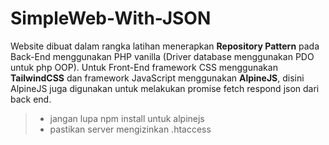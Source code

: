 # SimpleWeb-With-JSON
Website dibuat dalam rangka latihan menerapkan <b>Repository Pattern</b> pada Back-End menggunakan PHP vanilla (Driver database menggunakan PDO untuk php OOP). Untuk Front-End framework CSS menggunakan <b>TailwindCSS</b> dan framework JavaScript menggunakan <b>AlpineJS</b>, disini AlpineJS juga digunakan untuk melakukan promise fetch respond json dari back end.
> - jangan lupa npm install untuk alpinejs
> - pastikan server mengizinkan .htaccess
